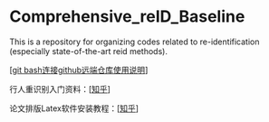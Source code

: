 # Comprehensive_reID_Baseline
This is a repository for organizing codes related to re-identification (especially state-of-the-art reid methods). 

[[git bash连接github远端仓库使用说明](https://github.com/YuanXinCherry/Comprehensive_reID_Baseline/blob/master/git%E8%BF%9E%E6%8E%A5github%E9%A1%B9%E7%9B%AE%E5%85%A5%E9%97%A8.md)]

行人重识别入门资料：[[知乎](https://zhuanlan.zhihu.com/p/336753215)] 

论文排版Latex软件安装教程：[[知乎](https://zhuanlan.zhihu.com/p/338929182)]

